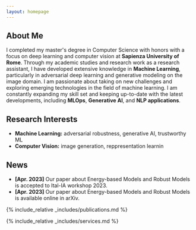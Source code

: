 ```yaml
---
layout: homepage
---
```


## About Me

I completed my master's degree in Computer Science with honors with a focus on deep learning and computer vision at **Sapienza University of Rome**. Through my academic studies and research work as a research assistant, I have developed extensive knowledge in **Machine Learning**, particularly in adversarial deep learning and generative modeling on the image domain.
I am passionate about taking on new challenges and exploring emerging technologies in the field of machine learning. I am constantly expanding my skill set and keeping up-to-date with the latest developments, including **MLOps**, **Generative AI**, and **NLP applications**.

## Research Interests

- **Machine Learning:** adversarial robustness, generative AI, trustworthy ML
- **Computer Vision:** image generation, reppresentation learnin


## News

- **[Apr. 2023]** Our paper about Energy-based Models and Robust Models is accepted to Ital-IA workshop 2023.
- **[Apr. 2023]** Our paper about Energy-based Models and Robust Models is available online in arXiv.

{% include_relative _includes/publications.md %}

{% include_relative _includes/services.md %}
